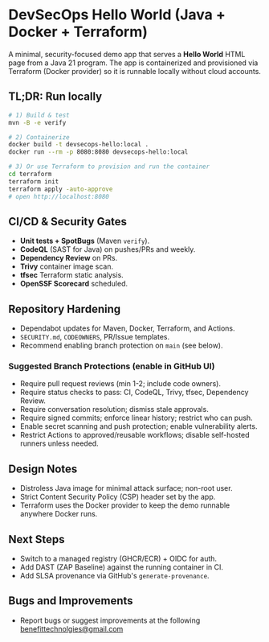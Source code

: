 # DevSecOps Hello World (Java + Docker + Terraform)

A minimal, security-focused demo app that serves a **Hello World** HTML page from a Java 21 program.
The app is containerized and provisioned via Terraform (Docker provider) so it is runnable locally without cloud accounts.

## TL;DR: Run locally

```bash
# 1) Build & test
mvn -B -e verify

# 2) Containerize
docker build -t devsecops-hello:local .
docker run --rm -p 8080:8080 devsecops-hello:local

# 3) Or use Terraform to provision and run the container
cd terraform
terraform init
terraform apply -auto-approve
# open http://localhost:8080
```

## CI/CD & Security Gates

- **Unit tests + SpotBugs** (Maven `verify`).
- **CodeQL** (SAST for Java) on pushes/PRs and weekly.
- **Dependency Review** on PRs.
- **Trivy** container image scan.
- **tfsec** Terraform static analysis.
- **OpenSSF Scorecard** scheduled.

## Repository Hardening

- Dependabot updates for Maven, Docker, Terraform, and Actions.
- `SECURITY.md`, `CODEOWNERS`, PR/Issue templates.
- Recommend enabling branch protection on `main` (see below).

### Suggested Branch Protections (enable in GitHub UI)
- Require pull request reviews (min 1-2; include code owners).
- Require status checks to pass: CI, CodeQL, Trivy, tfsec, Dependency Review.
- Require conversation resolution; dismiss stale approvals.
- Require signed commits; enforce linear history; restrict who can push.
- Enable secret scanning and push protection; enable vulnerability alerts.
- Restrict Actions to approved/reusable workflows; disable self-hosted runners unless needed.

## Design Notes

- Distroless Java image for minimal attack surface; non-root user.
- Strict Content Security Policy (CSP) header set by the app.
- Terraform uses the Docker provider to keep the demo runnable anywhere Docker runs.

## Next Steps
- Switch to a managed registry (GHCR/ECR) + OIDC for auth.
- Add DAST (ZAP Baseline) against the running container in CI.
- Add SLSA provenance via GitHub's `generate-provenance`.

## Bugs and Improvements

- Report bugs or suggest improvements at the following benefittechnolgies@gmail.com


